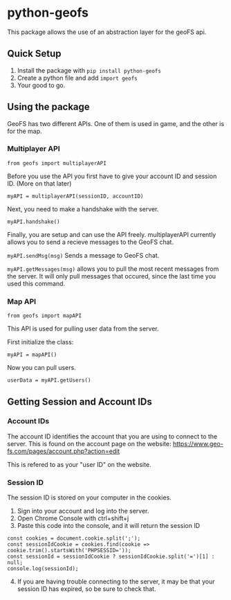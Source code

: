 # python-geofs
This package allows the use of an abstraction layer for the geoFS api.

## Quick Setup
1. Install the package with ```pip install python-geofs```
2. Create a python file and add ```import geofs```
3. Your good to go.

## Using the package
GeoFS has two different APIs.
One of them is used in game, and the other is for the map.
### Multiplayer API
```from geofs import multiplayerAPI```

Before you use the API you first have to give your account ID and session ID. (More on that later)

```myAPI = multiplayerAPI(sessionID, accountID)```

Next, you need to make a handshake with the server.

```myAPI.handshake()```

Finally, you are setup and can use the API freely.
multiplayerAPI currently allows you to send a recieve messages to the GeoFS chat.

```myAPI.sendMsg(msg)``` Sends a message to GeoFS chat.

```myAPI.getMessages(msg)``` allows you to pull the most recent messages from the server.
It will only pull messages that occured, since the last time you used this command.

### Map API
```from geofs import mapAPI```

This API is used for pulling user data from the server.

First initialize the class:

```myAPI = mapAPI()```

Now you can pull users.

```userData = myAPI.getUsers()```

## Getting Session and Account IDs
### Account IDs
The account ID identifies the account that you are using to connect to the server.
This is found on the account page on the website: https://www.geo-fs.com/pages/account.php?action=edit

This is refered to as your "user ID" on the website.

### Session ID
The session ID is stored on your computer in the cookies.
1. Sign into your account and log into the server.
2. Open Chrome Console with ctrl+shift+j
3. Paste this code into the console, and it will return the session ID
```
const cookies = document.cookie.split(';');
const sessionIdCookie = cookies.find(cookie => cookie.trim().startsWith('PHPSESSID='));
const sessionId = sessionIdCookie ? sessionIdCookie.split('=')[1] : null;
console.log(sessionId);
```
4. If you are having trouble connecting to the server, it may be that your session ID has expired, so be sure to check that.
